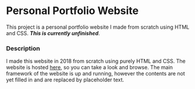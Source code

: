 # Personal Portfolio Website

This project is a personal portfolio website I made from scratch using HTML and CSS. ***This is currently unfinished***.

### Description

I made this website in 2018 from scratch using purely HTML and CSS. The website is hosted [here](https://torquelus.github.io/), so you can take a look and browse. The main framework of the website is up and running, however the contents are not yet filled in and are replaced by placeholder text.
